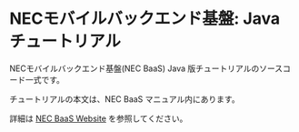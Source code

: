 NECモバイルバックエンド基盤: Java チュートリアル
================================================

NECモバイルバックエンド基盤(NEC BaaS) Java 版チュートリアルのソースコード一式です。

チュートリアルの本文は、NEC BaaS マニュアル内にあります。

詳細は [NEC BaaS Website](https://nec-baas.github.io/) を参照してください。
